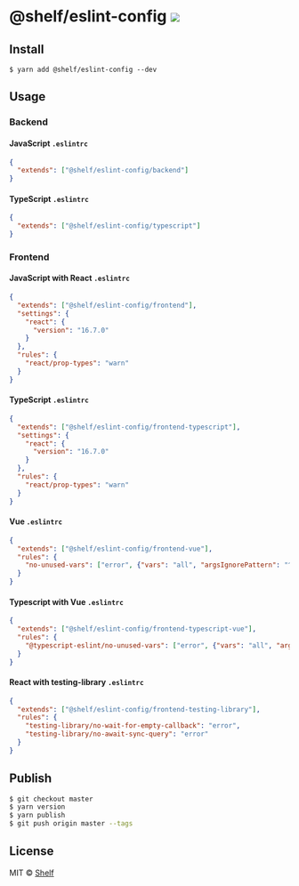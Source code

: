 # @shelf/eslint-config ![](https://img.shields.io/badge/code_style-prettier-ff69b4.svg)

## Install

```
$ yarn add @shelf/eslint-config --dev
```

## Usage

### Backend

#### JavaScript `.eslintrc`

```json
{
  "extends": ["@shelf/eslint-config/backend"]
}
```

#### TypeScript `.eslintrc`

```json
{
  "extends": ["@shelf/eslint-config/typescript"]
}
```

### Frontend

#### JavaScript with React `.eslintrc`

```json
{
  "extends": ["@shelf/eslint-config/frontend"],
  "settings": {
    "react": {
      "version": "16.7.0"
    }
  },
  "rules": {
    "react/prop-types": "warn"
  }
}
```

#### TypeScript `.eslintrc`

```json
{
  "extends": ["@shelf/eslint-config/frontend-typescript"],
  "settings": {
    "react": {
      "version": "16.7.0"
    }
  },
  "rules": {
    "react/prop-types": "warn"
  }
}
```

#### Vue `.eslintrc`

```json
{
  "extends": ["@shelf/eslint-config/frontend-vue"],
  "rules": {
    "no-unused-vars": ["error", {"vars": "all", "argsIgnorePattern": "^h$"}]
  }
}
```

#### Typescript with Vue `.eslintrc`

```json
{
  "extends": ["@shelf/eslint-config/frontend-typescript-vue"],
  "rules": {
    "@typescript-eslint/no-unused-vars": ["error", {"vars": "all", "argsIgnorePattern": "^h$"}]
  }
}
```

#### React with testing-library `.eslintrc`

```json
{
  "extends": ["@shelf/eslint-config/frontend-testing-library"],
  "rules": {
    "testing-library/no-wait-for-empty-callback": "error",
    "testing-library/no-await-sync-query": "error"
  }
}
```

## Publish

```sh
$ git checkout master
$ yarn version
$ yarn publish
$ git push origin master --tags
```

## License

MIT © [Shelf](https://shelf.io)
